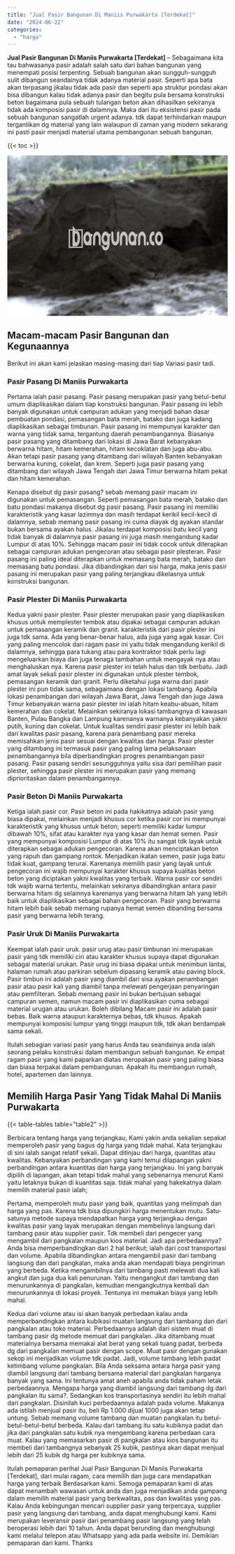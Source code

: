 ```yaml
---
title: "Jual Pasir Bangunan Di Maniis Purwakarta [Terdekat]"
date: "2024-06-22"
categories: 
  - "harga"
---
```


**Jual Pasir Bangunan Di Maniis Purwakarta \[Terdekat\]** – Sebagaimana kita tau bahwasanya pasir adalah salah satu dari bahan bangunan yang menempati posisi terpenting. Sebuah bangunan akan sungguh-sungguh sulit dibangun seandainya tidak adanya material pasir. Seperti apa bata akan terpasang jikalau tidak ada pasir dan seperti apa struktur pondasi akan bisa dibangun kalau tidak adanya pasir dan begitu pula bersama konstruksi beton bagaimana pula sebuah tulangan beton akan dihasilkan sekiranya tidak ada komposisi pasir di dalamnya. Maka dari itu eksistensi pasir pada sebuah bangunan sangatlah urgent adanya. tdk dapat terhindarkan maupun tergantikan dg material yang lain walaupun di zaman yang modern sekarang ini pasti pasir menjadi material utama pembangunan sebuah bangunan.

{{< toc >}}

![Jual Pasir Bangunan Di Maniis Purwakarta [Terdekat]](/images/jual-pasir-bangunan-65.png)

## Macam-macam Pasir Bangunan dan Kegunaannya

Berikut ini akan kami jelaskan masing-masing dari tiap Variasi pasir tadi.

### Pasir Pasang Di Maniis Purwakarta

Pertama ialah pasir pasang. Pasir pasang merupakan pasir yang betul-betul umum diaplikasikan dalam tiap konstruksi bangunan. Pasir pasang ini lebih banyak digunakan untuk campuran adukan yang menjadi bahan dasar pembuatan pondasi, pemasangan bata merah, batako dan juga kadang diaplikasikan sebagai timbunan. Pasir pasang ini mempunyai karakter dan warna yang tidak sama, tergantung daerah penambangannya. Biasanya pasir pasang yang ditambang dari lokasi di Jawa Barat kebanyakan berwarna hitam, hitam kemerahan, hitam kecoklatan dan juga abu-abu. Akan tetapi pasir pasang yang ditambang dari wilayah Banten kebanyakan berwarna kuning, cokelat, dan krem. Seperti juga pasir pasang yang ditambang dari wilayah Jawa Tengah dan Jawa Timur berwarna hitam pekat dan hitam kemerahan.

Kenapa disebut dg pasir pasang? sebab memang pasir macam ini digunakan untuk pemasangan. Seperti pemasangan bata merah, batako dan batu pondasi makanya disebut dg pasir pasang. Pasir pasang ini memiliki karakteristik yang kasar lazimnya dan masih terdapat kerikil kecil-kecil di dalamnya, sebab memang pasir pasang ini cuma diayak dg ayakan standar bukan bersama ayakan halus. Jikalau terdapat komposisi batu kecil yang tidak banyak di dalamnya pasir pasang ini juga masih mengandung kadar Lumpur di atas 10%. Sehingga macam pasir ini tidak cocok untuk diterapkan sebagai campuran adukan pengecoran atau sebagai pasir plesteran. Pasir pasang ini paling ideal diterapkan untuk memasang bata merah, batako dan memasang batu pondasi. Jika dibandingkan dari sisi harga, maka jenis pasir pasang ini merupakan pasir yang paling terjangkau dikelasnya untuk konstruksi bangunan.

### Pasir Plester Di Maniis Purwakarta

Kedua yakni pasir plester. Pasir plester merupakan pasir yang diaplikasikan khusus untuk memplester tembok atau dipakai sebagai campuran adukan untuk pemasangan keramik dan granit. karakteristik dari pasir plester ini juga tdk sama. Ada yang benar-benar halus, ada juga yang agak kasar. Ciri yang paling mencolok dari ragam pasir ini yaitu tidak mengandung kerikil di dalamnya, sehingga para tukang atau para kontraktor tidak perlu lagi mengeluarkan biaya dan juga tenaga tambahan untuk mengayak nya atau menghaluskan nya. Karena pasir plester ini telah halus dan tdk berbatu. Jadi amat layak sekali pasir plester ini digunakan untuk plester tembok, pemasangan keramik dan granit. Perlu diketahui juga warna dari pasir plester ini pun tidak sama, sebagaimana dengan lokasi tambang. Apabila lokasi penambangan dari wilayah Jawa Barat, Jawa Tengah dan juga Jawa Timur kebanyakan warna pasir plester ini ialah hitam keabu-abuan, hitam kemerahan dan cokelat. Melainkan sekiranya lokasi tambangnya di kawasan Banten, Pulau Bangka dan Lampung karenanya warnanya kebanyakan yakni putih, kuning dan cokelat. Untuk kualitas sendiri pasir plester ini lebih baik dari kwalitas pasir pasang, karena para penambang pasir mereka memisahkan jenis pasir sesuai dengan kwalitas dan harga. Pasir plester yang ditambang ini termasuk pasir yang paling lama pelaksanaan penambangannya bila diperbandingkan progres penambangan pasir pasang. Pasir pasang sendiri sesungguhnya yaitu sisa dari pemilihan pasir plester, sehingga pasir plester ini merupakan pasir yang memang diprioritaskan dalam penambangannya.

### Pasir Beton Di Maniis Purwakarta

Ketiga ialah pasir cor. Pasir beton ini pada hakikatnya adalah pasir yang biasa dipakai, melainkan menjadi khusus cor ketika pasir cor ini mempunyai karakteristik yang khusus untuk beton; seperti memiliki kadar lumpur dibawah 10%, sifat atau karakter nya yang kasar dan hemat semen. Pasir yang mempunyai komposisi Lumpur di atas 10% itu sangat tdk layak untuk diterapkan sebagai adukan pengecoran. Karena akan menciptakan beton yang rapuh dan gampang rontok. Menjadikan ikatan semen, pasir juga batu tidak kuat, gampang terurai. Karenanya memilih pasir yang layak untuk pengecoran ini wajib mempunyai karakter khusus supaya kualitas beton beton yang diciptakan yakni kwalitas yang terbaik. Warna pasir cor sendiri tdk wajib warna tertentu, melainkan sekiranya dibandingkan antara pasir berwarna hitam dg selainnya karenanya yang berwarna hitam lah yang lebih baik untuk diaplikasikan sebagai bahan pengecoran. Pasir yang berwarna hitam lebih baik sebab memang rupanya hemat semen dibanding bersama pasir yang berwarna lebih terang.

### Pasir Uruk Di Maniis Purwakarta

Keempat ialah pasir uruk. pasir urug atau pasir timbunan ini merupakan pasir yang tdk memiliki ciri atau karakter khusus supaya dapat digunakan sebagai material urukan. Pasir urug ini biasa dipakai untuk menimbun lantai, halaman rumah atau parkiran sebelum dipasang keramik atau paving block. Pasir timbun ini adalah pasir yang diambil dari sisa ayakan penambangan pasir atau pasir kali yang diambil tanpa melewati pengerjaan penyaringan atau pemfilteran. Sebab memang pasir ini bukan bertujuan sebagai campuran semen, namun macam pasir ini diaplikasikan cuma sebagai material urugan atau urukan. Boleh dibilang Macam pasir ini adalah pasir bebas. Baik warna ataupun karakternya bebas, tdk khusus. Apakah mempunyai komposisi lumpur yang tinggi maupun tdk, tdk akan berdampak sama sekali.

Itulah sebagian variasi pasir yang harus Anda tau seandainya anda ialah seorang pelaku konstruksi dalam membangun sebuah bangunan. Ke empat ragam pasir yang kami paparkan diatas merupakan pasir yang paling biasa dan biasa terpakai dalam pembangunan. Apakah itu membangun rumah, hotel, apartemen dan lainnya.

## Memilih Harga Pasir Yang Tidak Mahal Di Maniis Purwakarta

{{< table-tables table="table2" >}}

Berbicara tentang harga yang terjangkau, Kami yakin anda sekalian sepakat memperoleh pasir yang bagus dg harga yang tidak mahal. Kata terjangkau di sini ialah sangat relatif sekali. Dapat ditinjau dari harga, quantitas atau kwalitas. Kebanyakan perbandingan yang kami temui dilapangan yakni perbandingan antara kuantitas dan harga yang terjangkau. Ini yang banyak dipilih di lapangan, akan tetapi tidak mahal yang sebenarnya menurut Kami yaitu letaknya bukan di kuantitas saja. tidak mahal yang hakekatnya dalam memilih material pasir ialah;

Pertama, memperoleh mutu pasir yang baik, quantitas yang melimpah dan harga yang pas. Karena tdk bisa dipungkiri harga menentukan mutu. Satu-satunya metode supaya mendapatkan harga yang terjangkau dengan kwalitas pasir yang layak merupakan dengan membelinya langsung dari tambang pasir atau supplier pasir. Tdk membeli dari pengecer yang mengambil dari pangkalan maupun kios material. Jadi apa perbedaannya? Anda bisa memperbandingkan dari 2 hal berikut; ialah dari cost transportasi dan volume. Apabila dibandingkan antara mengambil pasir dari tambang langsung dan dari pangkalan, maka anda akan mendapati biaya pengiriman yang berbeda. Ketika mengambilnya dari tambang pasti melewati dua kali angkut dan juga dua kali penurunan. Yaitu mengangkut dari tambang dan menurunkannya di pangkalan, kemudian mengangkutnya kembali dan menurunkannya di lokasi proyek. Tentunya ini memakan biaya yang lebih mahal.

Kedua dari volume atau isi akan banyak perbedaan kalau anda memperbandingkan antara kubikasi muatan langsung dari tambang dan dari pangkalan atau toko material. Perbedaannya adalah dari sistem muat di tambang pasir dg metode memuat dari pangkalan. Jika ditambang muat materialnya bersama memakai alat berat yang sekali tuang padat, berbeda dg dari pangkalan memuat pasir dengan scope. Muat pasir dengan gunakan sekop ini menjadikan volume tdk padat. Jadi, volume tambang lebih padat ketimbang volume pangkalan. Bila Anda seksama antara harga pasir yang diambil langsung dari tambang bersama material dari pangkalan harganya banyak yang sama. Ini tentunya amat aneh apabila anda tidak paham letak perbedaannya. Mengapa harga yang diambil langsung dari tambang dg dari pangkalan itu sama?. Sedangkan kos transportasinya sendiri itu lebih mahal dari pangkalan. Disinilah kuci perbedaannya adalah pada volume. Makanya ada istilah menjual pasir itu, beli Rp 1.000 dijual 1000 juga akan tetap untung. Sebab memang volume tambang dan muatan pangkalan itu betul-betul-betul-betul berbeda. Kalau dari tambang itu satu kubiknya padat dan jika dari pangkalan satu kubik nya mengembang karena perbedaan cara muat. Kalau yang memasarkan pasir di pangkalan atau kios bangunan itu membeli dari tambangnya sebanyak 25 kubik, pastinya akan dapat menjual lebih dari 25 kubik dg harga per kubiknya sama.

Itulah pemaparan perihal Jual Pasir Bangunan Di Maniis Purwakarta \[Terdekat\], dari mulai ragam, cara memilih dan juga cara mendapatkan harga yang terbaik Berdasarkan kami. Semoga pemaparan kami di atas dapat menambah wawasan untuk anda dan juga menjadikan anda gampang dalam memilih material pasir yang berkwalitas, pas dan kwalitas yang pas. Kalau Anda kebingungan mencari supplier pasir yang terpercaya, supplier pasir yang langsung dari tambang, anda dapat menghubungi kami. Kami merupakan leveransir pasir dari penambang pasir langsung yang telah beroperasi lebih dari 10 tahun. Anda dapat berunding dan menghubungi kami melalui telepon atau Whatsapp yang ada pada website ini. Demikian pemaparan dari kami. Thanks

